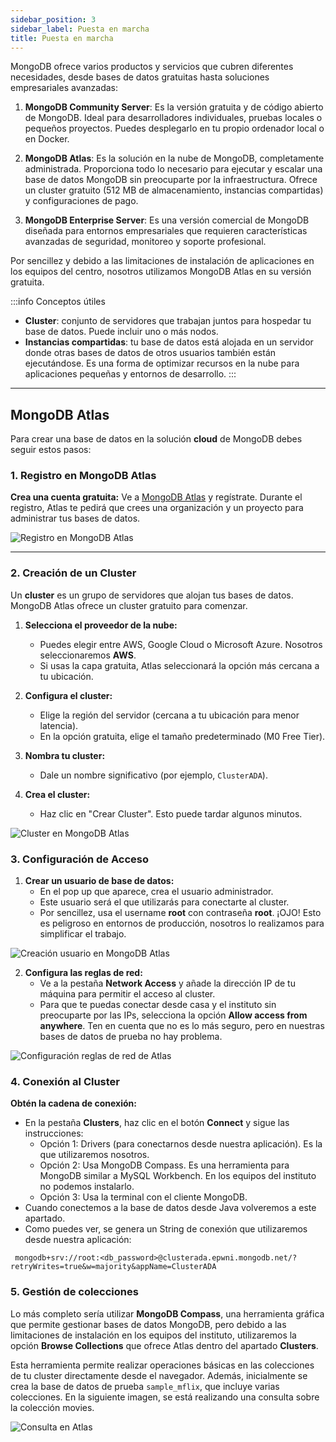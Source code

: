 ```yaml
---
sidebar_position: 3
sidebar_label: Puesta en marcha
title: Puesta en marcha
---
```


<div class="justify-text">

MongoDB ofrece varios productos y servicios que cubren diferentes necesidades, desde bases de datos gratuitas hasta soluciones empresariales avanzadas:

1. **MongoDB Community Server**: Es la versión gratuita y de código abierto de MongoDB. Ideal para desarrolladores individuales, pruebas locales o pequeños proyectos. Puedes desplegarlo en tu propio ordenador local o en Docker.

2. **MongoDB Atlas**: Es la solución en la nube de MongoDB, completamente administrada. Proporciona todo lo necesario para ejecutar y escalar una base de datos MongoDB sin preocuparte por la infraestructura. Ofrece un cluster gratuito (512 MB de almacenamiento, instancias compartidas) y configuraciones de pago.

3. **MongoDB Enterprise Server**: Es una versión comercial de MongoDB diseñada para entornos empresariales que requieren características avanzadas de seguridad, monitoreo y soporte profesional.

Por sencillez y debido a las limitaciones de instalación de aplicaciones en los equipos del centro, nosotros utilizamos MongoDB Atlas en su versión gratuita.

:::info Conceptos útiles
- **Cluster**: conjunto de servidores que trabajan juntos para hospedar tu base de datos. Puede incluir uno o más nodos.
- **Instancias compartidas**: tu base de datos está alojada en un servidor donde otras bases de datos de otros usuarios también están ejecutándose. Es una forma de optimizar recursos en la nube para aplicaciones pequeñas y entornos de desarrollo.
:::

---

## MongoDB Atlas

Para crear una base de datos en la solución **cloud** de MongoDB debes seguir estos pasos:

### 1. Registro en MongoDB Atlas
**Crea una cuenta gratuita:** Ve a [MongoDB Atlas](https://www.mongodb.com/cloud/atlas) y regístrate. Durante el registro, Atlas te pedirá que crees una organización y un proyecto para administrar tus bases de datos.

![Registro en MongoDB Atlas](../img/registro-atlas.png) 


---

### 2. Creación de un Cluster
Un **cluster** es un grupo de servidores que alojan tus bases de datos. MongoDB Atlas ofrece un cluster gratuito para comenzar.

1. **Selecciona el proveedor de la nube:**
   - Puedes elegir entre AWS, Google Cloud o Microsoft Azure. Nosotros seleccionaremos **AWS**.
   - Si usas la capa gratuita, Atlas seleccionará la opción más cercana a tu ubicación.

2. **Configura el cluster:**
   - Elige la región del servidor (cercana a tu ubicación para menor latencia).
   - En la opción gratuita, elige el tamaño predeterminado (M0 Free Tier).

3. **Nombra tu cluster:**
   - Dale un nombre significativo (por ejemplo, `ClusterADA`).

4. **Crea el cluster:**
   - Haz clic en "Crear Cluster". Esto puede tardar algunos minutos.

![Cluster en MongoDB Atlas](../img/cluster-atlas.png) 

### 3. Configuración de Acceso
1. **Crear un usuario de base de datos:**
   - En el pop up que aparece, crea el usuario administrador.
   - Este usuario será el que utilizarás para conectarte al cluster.
   - Por sencillez, usa el username **root** con contraseña **root**. ¡OJO! Esto es peligroso en entornos de producción, nosotros lo realizamos para simplificar el trabajo.

![Creación usuario en MongoDB Atlas](../img/user-atlas.png) 

2. **Configura las reglas de red:**
   - Ve a la pestaña **Network Access** y añade la dirección IP de tu máquina para permitir el acceso al cluster.
   - Para que te puedas conectar desde casa y el instituto sin preocuparte por las IPs, selecciona la opción **Allow access from anywhere**. Ten en cuenta que no es lo más seguro, pero en nuestras bases de datos de prueba no hay problema.

![Configuración reglas de red de Atlas](../img/reglas-red-atlas.png) 


### 4. Conexión al Cluster
**Obtén la cadena de conexión:**
   - En la pestaña **Clusters**, haz clic en el botón **Connect** y sigue las instrucciones:
     - Opción 1: Drivers (para conectarnos desde nuestra aplicación). Es la que utilizaremos nosotros.
     - Opción 2: Usa MongoDB Compass. Es una herramienta para MongoDB similar a MySQL Workbench. En los equipos del instituto no podemos instalarlo.
     - Opción 3: Usa la terminal con el cliente MongoDB.
   - Cuando conectemos a la base de datos desde Java volveremos a este apartado.
   - Como puedes ver, se genera un String de conexión que utilizaremos desde nuestra aplicación:
   ```
    mongodb+srv://root:<db_password>@clusterada.epwni.mongodb.net/?retryWrites=true&w=majority&appName=ClusterADA
   ```

### 5. Gestión de colecciones

Lo más completo sería utilizar **MongoDB Compass**, una herramienta gráfica que permite gestionar bases de datos MongoDB, pero debido a las limitaciones de instalación en los equipos del instituto, utilizaremos la opción **Browse Collections** que ofrece Atlas dentro del apartado **Clusters**.

Esta herramienta permite realizar operaciones básicas en las colecciones de tu cluster directamente desde el navegador. Además, inicialmente se crea la base de datos de prueba `sample_mflix`, que incluye varias colecciones. En la siguiente imagen, se está realizando una consulta sobre la colección movies.

![Consulta en Atlas](../img/consulta-atlas.png) 

</div>